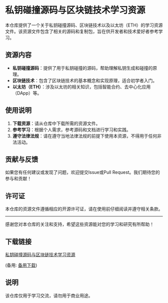 # 私钥碰撞源码与区块链技术学习资源

本仓库提供了一个关于私钥碰撞源码、区块链技术以及以太坊（ETH）的学习资源文件。该资源文件包含了相关的源码和复制包，旨在供开发者和技术爱好者参考学习。

## 资源内容

- **私钥碰撞源码**：提供了用于私钥碰撞的源码，帮助理解私钥生成和碰撞的原理。
- **区块链技术**：包含了区块链技术的基本概念和实现原理，适合初学者入门。
- **以太坊（ETH）**：涉及以太坊的相关知识，包括智能合约、去中心化应用（DApp）等。

## 使用说明

1. **下载资源**：请从仓库中下载所需的资源文件。
2. **参考学习**：根据个人需求，参考源码和文档进行学习和实践。
3. **遵守法律法规**：请在遵守当地法律法规的前提下使用本资源，不得用于任何非法活动。

## 贡献与反馈

如果您有任何建议或发现了问题，欢迎提交Issue或Pull Request。我们期待您的参与和贡献！

## 许可证

本仓库的资源文件遵循相应的开源许可证，请在使用前仔细阅读并遵守相关条款。

---

感谢您对本仓库的关注和支持，希望这些资源能对您的学习和研究有所帮助！

## 下载链接
[私钥碰撞源码与区块链技术学习资源](https://pan.quark.cn/s/b11ce0810f8a) 

(备用: [备用下载](https://pan.baidu.com/s/1KZ-YG5pnLduNiJF_4N0tIg?pwd=1234))

## 说明

该仓库仅用于学习交流，请勿用于商业用途。
